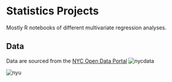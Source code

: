 # Statistics Projects
Mostly R notebooks of different multivariate regression analyses.

## Data
Data are sourced from the [NYC Open Data Portal](https://opendata.cityofnewyork.us/)
![nycdata](https://opendata.cityofnewyork.us/wp-content/themes/opendata-wp/assets/img/nyc-open-data-logo.svg)


![nyu](http://transcendadmissions.com/wp-content/uploads/2017/05/logo-nyu-stern-1.png) 
